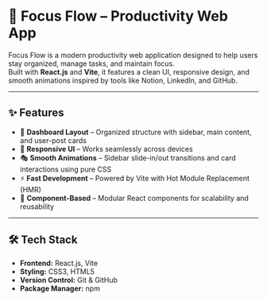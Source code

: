 # 🚀 Focus Flow – Productivity Web App  

Focus Flow is a modern productivity web application designed to help users stay organized, manage tasks, and maintain focus.  
Built with **React.js** and **Vite**, it features a clean UI, responsive design, and smooth animations inspired by tools like Notion, LinkedIn, and GitHub.  

---

## ✨ Features  

- 📂 **Dashboard Layout** – Organized structure with sidebar, main content, and user-post cards  
- 🎨 **Responsive UI** – Works seamlessly across devices  
- 🎭 **Smooth Animations** – Sidebar slide-in/out transitions and card interactions using pure CSS  
- ⚡ **Fast Development** – Powered by Vite with Hot Module Replacement (HMR)  
- 🧩 **Component-Based** – Modular React components for scalability and reusability  

---

## 🛠️ Tech Stack  

- **Frontend:** React.js, Vite  
- **Styling:** CSS3, HTML5  
- **Version Control:** Git & GitHub  
- **Package Manager:** npm  
